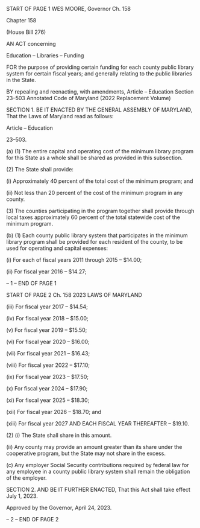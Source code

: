 START OF PAGE 1
WES MOORE, Governor Ch. 158

Chapter 158

(House Bill 276)

AN ACT concerning

Education – Libraries – Funding

FOR the purpose of providing certain funding for each county public library system for
certain fiscal years; and generally relating to the public libraries in the State.

BY repealing and reenacting, with amendments,
Article – Education
Section 23–503
Annotated Code of Maryland
(2022 Replacement Volume)

SECTION 1. BE IT ENACTED BY THE GENERAL ASSEMBLY OF MARYLAND,
That the Laws of Maryland read as follows:

Article – Education

23–503.

(a) (1) The entire capital and operating cost of the minimum library program
for this State as a whole shall be shared as provided in this subsection.

(2) The State shall provide:

(i) Approximately 40 percent of the total cost of the minimum
program; and

(ii) Not less than 20 percent of the cost of the minimum program in
any county.

(3) The counties participating in the program together shall provide
through local taxes approximately 60 percent of the total statewide cost of the minimum
program.

(b) (1) Each county public library system that participates in the minimum
library program shall be provided for each resident of the county, to be used for operating
and capital expenses:

(i) For each of fiscal years 2011 through 2015 – $14.00;

(ii) For fiscal year 2016 – $14.27;

– 1 –
END OF PAGE 1

START OF PAGE 2
Ch. 158 2023 LAWS OF MARYLAND

(iii) For fiscal year 2017 – $14.54;

(iv) For fiscal year 2018 – $15.00;

(v) For fiscal year 2019 – $15.50;

(vi) For fiscal year 2020 – $16.00;

(vii) For fiscal year 2021 – $16.43;

(viii) For fiscal year 2022 – $17.10;

(ix) For fiscal year 2023 – $17.50;

(x) For fiscal year 2024 – $17.90;

(xi) For fiscal year 2025 – $18.30;

(xii) For fiscal year 2026 – $18.70; and

(xiii) For fiscal year 2027 AND EACH FISCAL YEAR THEREAFTER
– $19.10.

(2) (i) The State shall share in this amount.

(ii) Any county may provide an amount greater than its share under
the cooperative program, but the State may not share in the excess.

(c) Any employer Social Security contributions required by federal law for any
employee in a county public library system shall remain the obligation of the employer.

SECTION 2. AND BE IT FURTHER ENACTED, That this Act shall take effect July
1, 2023.

Approved by the Governor, April 24, 2023.

– 2 –
END OF PAGE 2